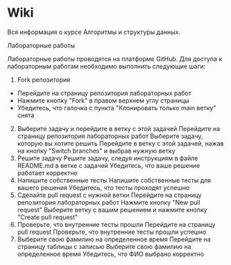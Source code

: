 # Wiki
Вся информация о курсе Алгоритмы и структуры данных.


Лабораторные работы

Лабораторные работы проводятся на платформе GitHub. Для доступа к лабораторным работам необходимо выполнить следующие шаги:



1. Fork репозитория
- Перейдите на страницу репозитория лабораторных работ
- Нажмите кнопку "Fork" в правом верхнем углу страницы
- Убедитесь, что галочка с пункта "Клонировать только main ветку" снята
2. Выберите задачу и перейдите в ветку с этой задачей
Перейдите на страницу репозитория лабораторных работ
Выберите задачу, которую вы хотите решить
Перейдите в ветку с этой задачей, нажав на кнопку "Switch branches" и выбрав нужную ветку
3. Решите задачу
Решите задачу, следуя инструкциям в файле README.md в ветке с задачей
Убедитесь, что ваше решение работает корректно
4. Напишите собственные тесты
Напишите собственные тесты для вашего решения
Убедитесь, что тесты проходят успешно
5. Сделайте pull request с нужной ветки
Перейдите на страницу репозитория лабораторных работ
Нажмите кнопку "New pull request"
Выберите ветку с вашим решением и нажмите кнопку "Create pull request"
6. Проверьте, что внутренние тесты прошли
Перейдите на страницу pull request
Проверьте, что внутренние тесты прошли успешно
7. Выберите свою фамилию на определенное время
Перейдите на страницу таблицы с записью
Выберите свою фамилию на определенное время
Убедитесь, что ФИО выбрано корректно
